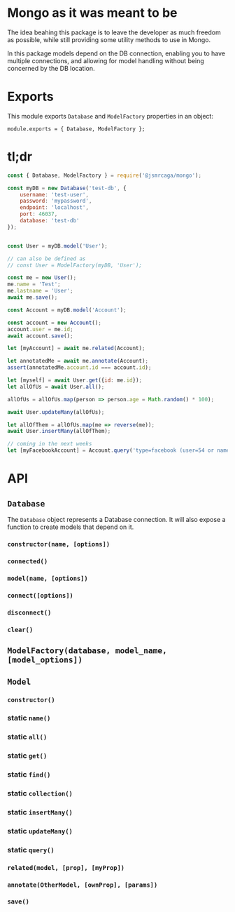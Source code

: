 # Mongo as it was meant to be

The idea beahing this package is to leave the developer as much freedom as possible, 
while still providing some utility methods to use in Mongo.

In this package models depend on the DB connection, enabling you to have multiple
connections, and allowing for model handling without being concerned by the DB location.

# Exports

This module exports `Database` and `ModelFactory` properties in an object:
```
module.exports = { Database, ModelFactory };
```

# tl;dr
```js
const { Database, ModelFactory } = require('@jsmrcaga/mongo');

const myDB = new Database('test-db', {
	username: 'test-user',
	password: 'mypassword',
	endpoint: 'localhost',
	port: 46037,
	database: 'test-db'
});


const User = myDB.model('User');

// can also be defined as
// const User = ModelFactory(myDB, 'User');

const me = new User();
me.name = 'Test';
me.lastname = 'User';
await me.save();

const Account = myDB.model('Account');

const account = new Account();
account.user = me.id;
await account.save();

let [myAccount] = await me.related(Account);

let annotatedMe = await me.annotate(Account);
assert(annotatedMe.account.id === account.id);

let [myself] = await User.get({id: me.id});
let allOfUs = await User.all();

allOfUs = allOfUs.map(person => person.age = Math.random() * 100);

await User.updateMany(allOfUs);

let allOfThem = allOfUs.map(me => reverse(me));
await User.insertMany(allOfThem);

// coming in the next weeks
let [myFacebookAccount] = Account.query('type=facebook (user=54 or name="Test") token_expired=false');
```

# API

## `Database`
The `Database` object represents a Database connection. It will also expose a function to
create models that depend on it.

### `constructor(name, [options])`

### `connected()`

### `model(name, [options])`

### `connect([options])`

### `disconnect()`

### `clear()`


## `ModelFactory(database, model_name, [model_options])`

## `Model`

### `constructor()`

### static `name()`

### static `all()`

### static `get()`

### static `find()`

### static `collection()`

### static `insertMany()`

### static `updateMany()`

### static `query()`

### `related(model, [prop], [myProp])`

### `annotate(OtherModel, [ownProp], [params])`

### `save()`
